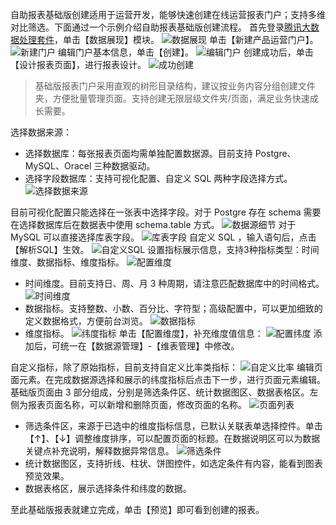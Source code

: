 自助报表基础版创建适用于运营开发，能够快速创建在线运营报表门户；支持多维对比筛选。下面通过一个示例介绍自助报表基础版创建流程。
首先登录[腾讯大数据处理套件](http://123.207.155.53:8081/cas/login?service=http%3A%2F%2F123.207.155.53%3A80%2Findex.html)，单击【数据展现】模块。
![数据展现](http://imgcache.tcecqpoc.fsphere.cn/image/mc.qcloudimg.com/static/img/856952726b75c68a118bf4246364d737/image.png)
单击【新建产品运营门户】。
![新建门户](http://imgcache.tcecqpoc.fsphere.cn/image/mc.qcloudimg.com/static/img/c1c10d17f7a689fe8bf674a6fb8fd42f/image.png)
编辑门户基本信息，单击【创建】。
![编辑门户](http://imgcache.tcecqpoc.fsphere.cn/image/mc.qcloudimg.com/static/img/9bbb1ea508bc840b255dc4dadeff54e9/image.png)
创建成功后，单击【设计报表页面】，进行报表设计。
![成功创建](http://imgcache.tcecqpoc.fsphere.cn/image/mc.qcloudimg.com/static/img/7620a47cbd8cb930a41673cdb3ca5574/image.png)
> 基础版报表门户采用直观的树形目录结构，建议按业务内容分组创建文件夹，方便批量管理页面。支持创建无限层级文件夹/页面，满足业务快速成长需要。

选择数据来源：
- 选择数据库：每张报表页面均需单独配置数据源。目前支持 Postgre、MySQL、Oracel 三种数据驱动。
- 选择字段数据库：支持可视化配置、自定义 SQL 两种字段选择方式。
![选择数据来源](http://imgcache.tcecqpoc.fsphere.cn/image/mc.qcloudimg.com/static/img/2b09ce303f57d60b1def391495fa912a/image.png)

目前可视化配置只能选择在一张表中选择字段。对于 Postgre 存在 schema 需要在选择数据库后在数据表中使用 schema.table 方式。
![数据源细节](http://imgcache.tcecqpoc.fsphere.cn/image/mc.qcloudimg.com/static/img/abd90fdb606047c7537f30ba4803e184/image.png)
对于 MySQL 可以直接选择库表字段。
![库表字段](http://imgcache.tcecqpoc.fsphere.cn/image/mc.qcloudimg.com/static/img/854f0e248e5eb24da1cdb40502804c99/image.png)
自定义 SQL ，输入语句后，点击【解析SQL】生效。
![自定义SQL](http://imgcache.tcecqpoc.fsphere.cn/image/mc.qcloudimg.com/static/img/4491a8b6426fd4044788ac80bbc8bc91/image.png)
设置指标展示信息，支持3种指标类型：时间维度、数据指标、维度指标。
![配置维度](https:http://imgcache.tcecqpoc.fsphere.cn/image/mc.qcloudimg.com/static/img/43911ad083f3a6ba940cdecbd8323990/image.png)
- 时间维度。目前支持日、周、月 3 种周期，请注意匹配数据库中的时间格式。
![时间维度](http://imgcache.tcecqpoc.fsphere.cn/image/mc.qcloudimg.com/static/img/745a34d97d65a71b7fbe3abe73248163/image.png)
- 数据指标。支持整数、小数、百分比、字符型；高级配置中，可以更加细致的定义数据格式，方便前台浏览。
![数据指标](http://imgcache.tcecqpoc.fsphere.cn/image/mc.qcloudimg.com/static/img/cdaa1ffea9825ec48be997f909aee14d/image.png)
- 维度指标。
![纬度指标](http://imgcache.tcecqpoc.fsphere.cn/image/mc.qcloudimg.com/static/img/cc0a033dccfba0d4d7a4c144c9f84202/image.png)
单击【配置维度】，补充维度值信息：
![配置纬度](https:http://imgcache.tcecqpoc.fsphere.cn/image/mc.qcloudimg.com/static/img/43911ad083f3a6ba940cdecbd8323990/image.png)
添加后，可统一在【数据源管理】-【维表管理】中修改。

自定义指标，除了原始指标，目前支持自定义比率类指标：
![自定义比率](http://imgcache.tcecqpoc.fsphere.cn/image/mc.qcloudimg.com/static/img/aa73d28c5d55e3c6e564f4147d8a39ee/image.png)
编辑页面元素。在完成数据源选择和展示的纬度指标后点击下一步，进行页面元素编辑。基础版页面由 3 部分组成，分别是筛选条件区、统计数据图区、数据表格区。左侧为报表页面名称，可以新增和删除页面，修改页面的名称。
![页面列表](http://imgcache.tcecqpoc.fsphere.cn/image/mc.qcloudimg.com/static/img/6f9d48807050c2d907849588d6a7fdc4/image.png)
- 筛选条件区，来源于已选中的维度指标信息，已默认关联表单选择控件。单击【↑】、【↓】调整维度排序，可以配置页面的标题。在数据说明区可以为数据关键点补充说明，解释数据异常信息。
![筛选条件](http://imgcache.tcecqpoc.fsphere.cn/image/mc.qcloudimg.com/static/img/6d2e4f6d3a46c0ff71828519d8674441/image.png)
- 统计数据图区，支持折线、柱状、饼图控件，如选定条件有内容，能看到图表预览效果。
- 数据表格区，展示选择条件和纬度的数据。

至此基础版报表就建立完成，单击【预览】即可看到创建的报表。

